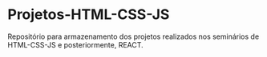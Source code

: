# Projetos-HTML-CSS-JS
Repositório para armazenamento dos projetos realizados nos seminários de HTML-CSS-JS e posteriormente, REACT.
